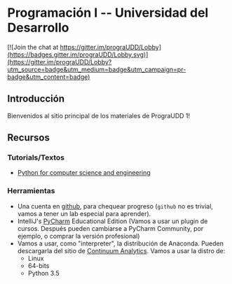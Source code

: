 # Programación I -- Universidad del Desarrollo

[![Join the chat at https://gitter.im/prograUDD/Lobby](https://badges.gitter.im/prograUDD/Lobby.svg)](https://gitter.im/prograUDD/Lobby?utm_source=badge&utm_medium=badge&utm_campaign=pr-badge&utm_content=badge)

## Introducción

Bienvenidos al sitio principal de los materiales de PrograUDD 1!

## Recursos

### Tutorials/Textos

 - [Python for computer science and engineering](http://www.southampton.ac.uk/~fangohr/training/python/pdfs/Python-for-Computational-Science-and-Engineering.pdf)

### Herramientas

 - Una cuenta en [github](github.com), para chequear progreso (`github` no es trivial, vamos a tener un lab especial para aprender).
 - IntelliJ's [PyCharm](https://www.jetbrains.com/pycharm-edu/) Educational Edition (Vamos a usar un plugin de cursos. Después pueden cambiarse a PyCharm Community, por ejemplo, o comprar la versión profesional)
 - Vamos a usar, como "interpreter", la distribución de Anaconda. Pueden descargarla del sitio de [Continuum Analytics](https://www.continuum.io/downloads). Vamos a usar la distro de:
 	+ Linux
 	+ 64-bits
 	+ Python 3.5